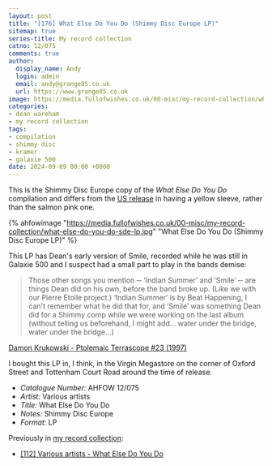 ```yaml
---
layout: post
title: "[176] What Else Do You Do (Shimmy Disc Europe LP)"
sitemap: true
series-title: My record collection
catno: 12/075
comments: true
author:
  display_name: Andy
  login: admin
  email: andy@grange85.co.uk
  url: https://www.grange85.co.uk
image: https://media.fullofwishes.co.uk/00-misc/my-record-collection/what-else-do-you-do-sde-lp.jpg
categories:
- dean wareham
- my record collection
tags:
- compilation
- shimmy disc
- kramer
- galaxie 500
date: 2024-09-09 00:00 +0000
---
```

This is the Shimmy Disc Europe copy of the _What Else Do You Do_ compilation and differs from the [US release](/2024/02/05/my-record-collection-107-various-artists-what-else-do-you-do/) in having a yellow sleeve, rather than the salmon pink one.

{% ahfowimage "https://media.fullofwishes.co.uk/00-misc/my-record-collection/what-else-do-you-do-sde-lp.jpg" "What Else Do You Do (Shimmy Disc Europe LP)" %}

This LP has Dean's early version of Smile, recorded while he was still in Galaxie 500 and I suspect had a small part to play in the bands demise:

<blockquote>
Those other songs you mention ‑‑ ‘Indian Summer’ and ‘Smile’ ‑‑ are things Dean did on his own, before the band broke up. (Like we with our Pierre Etoile project.) ‘Indian Summer’ is by Beat Happening, I can't remember what he did that for, and ‘Smile’ was something Dean did for a Shimmy comp while we were working on the last album (without telling us beforehand, I might add... water under the bridge, water under the bridge...)
</blockquote>
<p class="caption"><a href="http://www.terrascope.co.uk/MyBackPages/Damon_and_Naomi.htm">Damon Krukowski - Ptolemaic Terrascope #23 (1997)</a></p>

I bought this LP in, I think, in the Virgin Megastore on the corner of Oxford Street and Tottenham Court Road around the time of release.

 - *Catalogue Number:* AHFOW 12/075
 - *Artist:* Various artists
 - *Title:* What Else Do You Do
 - *Notes:* Shimmy Disc Europe
 - *Format:* LP

Previously in [my record collection](/category/my-record-collection):
 - [[112] Various artists - What Else Do You Do](/2024/02/05/my-record-collection-107-various-artists-what-else-do-you-do/)
